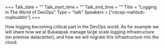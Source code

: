 +++
Talk_date = ""
Talk_start_time = ""
Talk_end_time = ""
Title = "Logging in The World of DevOps"
Type = "talk"
Speakers = ["cecep-mahbub-roqibuddin"]
+++

How logging becoming critical part in the DevOps world. As for example we will share how we at Bukalapak manage large scale logging infrastructure (on premise datacenter), and how we will migrate this infrastructure into the cloud.

